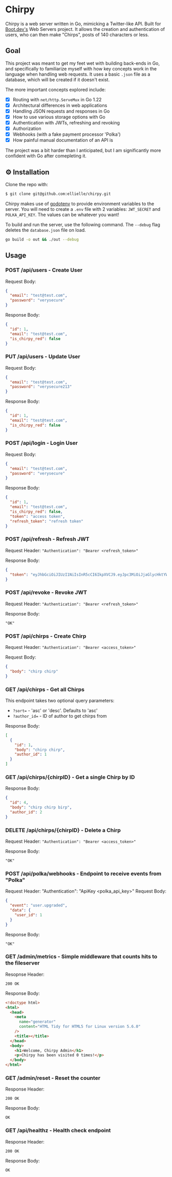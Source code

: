 # Chirpy

Chirpy is a web server written in Go, mimicking a Twitter-like API. Built for [Boot.dev's](https://www.boot.dev) Web Servers project. It allows the creation and authentication of users, who can then make "Chirps", posts of 140 characters or less.

## Goal

This project was meant to get my feet wet with building back-ends in Go, and specifically to familiarize myself with how key concepts work in the language when handling web requests. It uses a basic `.json` file as a database, which will be created if it doesn't exist.

The more important concepts explored include:

- [x] Routing with `net/http.ServeMux` in Go 1.22
- [x] Architectural differences in web applications
- [x] Handling JSON requests and responses in Go
- [x] How to use various storage options with Go
- [x] Authentication with JWTs, refreshing and revoking
- [x] Authorization
- [x] Webhooks (with a fake payment processor 'Polka')
- [x] How painful manual documentation of an API is

The project was a bit harder than I anticipated, but I am significantly more confident with Go after comepleting it.

## ⚙️ Installation

Clone the repo with:

```bash
$ git clone git@github.com:ellielle/chirpy.git
```

Chirpy makes use of [godotenv](https://github.com/joho/godotenv) to provide environment variables to the server. You will need to create a `.env` file with 2 variables: `JWT_SECRET` and `POLKA_API_KEY`. The values can be whatever you want!

To build and run the server, use the following command. The `--debug` flag deletes the `database.json` file on load.

```bash
go build -o out && ./out --debug
```

## Usage

### POST /api/users - Create User

Request Body:

```json
{
  "email": "test@test.com",
  "password": "verysecure"
}
```

Response Body:

```json
{
  "id": 1,
  "email": "test@test.com",
  "is_chirpy_red": false
}
```

### PUT /api/users - Update User

Request Body:

```json
{
  "email": "test@test.com",
  "password": "verysecure213"
}
```

Response Body:

```json
{
  "id": 1,
  "email": "test@test.com",
  "is_chirpy_red": false
}
```

### POST /api/login - Login User

Request Body:

```json
{
  "email": "test@test.com",
  "password": "verysecure"
}
```

Response Body:

```json
{
  "id": 1,
  "email": "test@test.com",
  "is_chirpy_red": false,
  "token": "access token",
  "refresh_token": "refresh token"
}
```

### POST /api/refresh - Refresh JWT

Request Header: `"Authentication": "Bearer <refresh_token>"`

Response Body:

```json
{
  "token": "eyJhbGciOiJIUzI1NiIsInR5cCI6IkpXVCJ9.eyJpc3MiOiJjaGlycHktYWNjZXNzIiwic3ViIjoiMSIsImV4cCI6MTcxMDUyMzAwNywiaWF0IjoxNzEwNTE5NDA3fQ.NWiUcV7irFnTuHQe8qp6UIBw0qv1hgfabpbYixmBrHY"
}
```

### POST /api/revoke - Revoke JWT

Request Header: `"Authentication": "Bearer <refresh_token>"`

Response Body:

```
"OK"
```

### POST /api/chirps - Create Chirp

Request Header: `"Authentication": "Bearer <access_token>"`

Request Body:

```json
{
  "body": "chirp chirp"
}
```

### GET /api/chirps - Get all Chirps

This endpoint takes two optional query parameters:

- `?sort=` - 'asc' or 'desc'. Defaults to 'asc'
- `?author_id=` - ID of author to get chirps from

Response Body:

```json
[
  {
    "id": 1,
    "body": "chirp chirp",
    "author_id": 1
  }
]
```

### GET /api/chirps/{chirpID} - Get a single Chirp by ID

Response Body:

```json
{
  "id": 4,
  "body": "chirp chirp birp",
  "author_id": 2
}
```

### DELETE /api/chirps/{chirpID} - Delete a Chirp

Request Header: `"Authentication": "Bearer <access_token>"`

Response Body:

```
"OK"
```

### POST /api/polka/webhooks - Endpoint to receive events from "Polka"

Request Header: "Authentication": "ApiKey <polka_api_key>"
Request Body:

```json
{
  "event": "user.upgraded",
  "data": {
    "user_id": 1
  }
}
```

Response Body:

```
"OK"
```

### GET /admin/metrics - Simple middleware that counts hits to the fileserver

Resopnse Header:

```
200 OK
```

Response Body:

```html
<!doctype html>
<html>
  <head>
    <meta
      name="generator"
      content="HTML Tidy for HTML5 for Linux version 5.6.0"
    />
    <title></title>
  </head>
  <body>
    <h1>Welcome, Chirpy Admin</h1>
    <p>Chirpy has been visited 0 times!</p>
  </body>
</html>
```

### GET /admin/reset - Reset the counter

Response Header:

```
200 OK
```

Response Body:

```
OK
```

### GET /api/healthz - Health check endpoint

Response Header:

```
200 OK
```

Response Body:

```
OK
```
